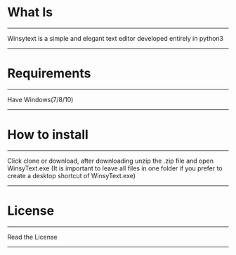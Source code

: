 # What Is
___________________________________________________________________________________________________________________________________
Winsytext is a simple and elegant text editor developed entirely in python3
___________________________________________________________________________________________________________________________________
# Requirements
___________________________________________________________________________________________________________________________________
Have Windows(7/8/10)
___________________________________________________________________________________________________________________________________
# How to install
___________________________________________________________________________________________________________________________________
Click clone or download, after downloading unzip the .zip file and open WinsyText.exe (It is important to leave all files in one folder if you prefer to create a desktop shortcut of WinsyText.exe)
___________________________________________________________________________________________________________________________________
# License
___________________________________________________________________________________________________________________________________
Read the License
___________________________________________________________________________________________________________________________________
